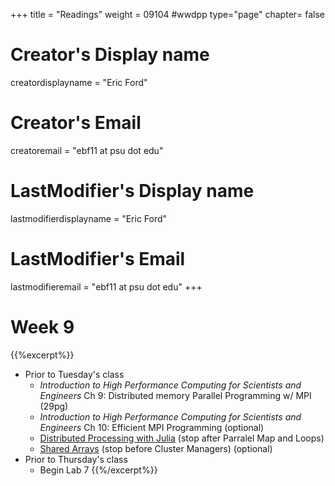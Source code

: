 +++
title = "Readings"
weight = 09104  #wwdpp
type="page"
chapter= false

# Creator's Display name
creatordisplayname = "Eric Ford"
# Creator's Email
creatoremail = "ebf11 at psu dot edu"
# LastModifier's Display name
lastmodifierdisplayname = "Eric Ford"
# LastModifier's Email
lastmodifieremail = "ebf11 at psu dot edu"
+++


# Week 9
{{%excerpt%}}
- Prior to Tuesday's class
  + _Introduction to High Performance Computing for Scientists and Engineers_ Ch 9: Distributed memory Parallel Programming w/ MPI (29pg)
  + _Introduction to High Performance Computing for Scientists and Engineers_ Ch 10: Efficient MPI Programming (optional)
  + [Distributed Processing with Julia](https://docs.julialang.org/en/v1/manual/parallel-computing/#Multi-Core-or-Distributed-Processing-1) (stop after Parralel Map and Loops)
  + [Shared Arrays](https://docs.julialang.org/en/v1/manual/parallel-computing/#man-shared-arrays-1) (stop before Cluster Managers) (optional)
- Prior to Thursday's class
  + Begin Lab 7
{{%/excerpt%}}
